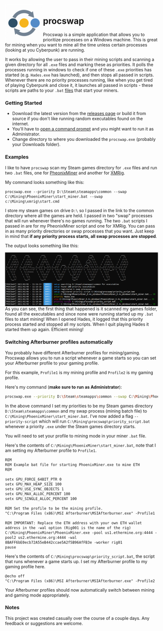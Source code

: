 <img src="https://github.com/billiford/procswap/blob/media/procswap.png" width="125" align="left">

# procswap

Procswap is a simple application that allows you to prioritize processes on a Windows machine. This is great for mining when you want to mine all the time unless certain processes (looking at you Cyberpunk) are running.

It works by allowing the user to pass in their mining scripts and scanning a given directory for all `.exe` files and marking these as priorities. It polls the processes running in windows to check if one of these `.exe` priorities has started (e.g. `Hades.exe` has launched), and then stops all passed in scripts. Whenever there are no priority processes running, like when you get tired of playing Cyberpunk and close it, it launches all passed in scripts - these scripts are paths to your `.bat` [files](https://2miners.com/blog/phoenixminer-step-by-step-guide-for-beginners/#PhoenixMiner_Setup) that start your miners.

### Getting Started

- Download the latest version from the [releases page](https://github.com/billiford/procswap/releases) or build it from source if you don't like running random executables found on the internet.
- You'll have to [open a command prompt](https://www.howtogeek.com/235101/10-ways-to-open-the-command-prompt-in-windows-10/#:~:text=Open%20a%20Command%20Prompt%20in%20Admin%20Mode%20from,from%20the%20File%20Explorer%20Address%20Bar.%20More%20items) and you might want to run it as Administrator.
- Change directory to where you downloaded the `procswap.exe` (probably your Downloads folder).

### Examples

I like to have `procswap` scan my Steam games directory for `.exe` files and run two `.bat` files, one for [PheonixMiner](https://phoenixminer.org/) and another for [XMRig](https://xmrig.com/).

My command looks something like this:
```
procswap.exe --priority D:\Steam\steamapps\common --swap C:\Mining\PhoenixMiner\start_miner.bat --swap c:\Mining\xmrig\start.cmd
```
I store my steam games on drive `D:\` so I passed in the link to the common directory where all the games are held. I passed in two "swap" processes that will run whenever there's no games running. The two `.bat` scripts I passed in are for my PheonixMiner script and one for XMRig. You can pass in as many priority directories or swap processes that you want. Just keep in mind that **if any priority process starts, all swap processes are stopped**.

The output looks something like this:

<img src="https://github.com/billiford/procswap/blob/media/procswap-v0.3.0.png" align="left">

As you can see, the first thing that happened is it scanned my games folder, found all the executables and since none were running started up my `.bat` files to start mining! When I opened Hades, it logged that this priority process started and stopped all my scripts. When I quit playing Hades it started them up again. Efficient mining!

### Switching Afterburner profiles automatically

You probably have different Afterburner profiles for mining/gaming. Procswap allows you to run a script whenever a game starts so you can set your Afterburner profile to your gaming profile.

For this example, `Profile1` is my mining profile and `Profile2` is my gaming profile.

Here's my command (**make sure to run as Administrator**):
```bash
procswap.exe --priority D:\Steam\steamapps\common --swap C:\Mining\PhoenixMiner\start_miner.bat --priority-script C:\Mining\procswap\priority_script.bat
```
In the above command I set my priorities to be my Steam games directory `D:\Steam\steamapps\common` and my swap process (mining batch file) to `C:\Mining\PhoenixMiner\start_miner.bat`. I've now added a flag `--priority-script` which will run `C:\Mining\procswap\priority_script.bat` whenever a priority `.exe` under the Steam games directory starts.

You will need to set your profile to mining mode in your miner `.bat` file.

Here's the contents of `C:\Mining\PhoenixMiner\start_miner.bat`, note that I am setting my Afterburner profile to `Profile1`.
```
REM
REM Example bat file for starting PhoenixMiner.exe to mine ETH
REM

setx GPU_FORCE_64BIT_PTR 0
setx GPU_MAX_HEAP_SIZE 100
setx GPU_USE_SYNC_OBJECTS 1
setx GPU_MAX_ALLOC_PERCENT 100
setx GPU_SINGLE_ALLOC_PERCENT 100

REM Set the profile to be the mining profile.
"C:\Program Files (x86)\MSI Afterburner\MSIAfterburner.exe" -Profile1

REM IMPORTANT: Replace the ETH address with your own ETH wallet address in the -wal option (Rig001 is the name of the rig)
C:\Mining\PhoenixMiner\PhoenixMiner.exe -pool us1.ethermine.org:4444 -pool2 us2.ethermine.org:4444 -wal 8BAFF6bE0ecb72A55eB442ccae5A2f5B96AfFB3e -worker rig01
pause
```
Here's the contents of `C:\Mining\procswap\priority_script.bat`, the script that runs whenever a game starts up. I set my Afterburner profile to my gaming profile here.
```
@echo off
"C:\Program Files (x86)\MSI Afterburner\MSIAfterburner.exe" -Profile2
```
Your Afterburner profiles should now automatically switch between mining and gaming mode appropriately. 

### Notes

This project was created casually over the course of a couple days. Any feedback or suggestions are welcome.
